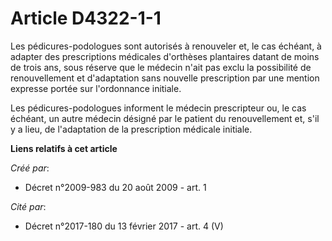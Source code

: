 # Article D4322-1-1

Les pédicures-podologues sont autorisés à renouveler et, le cas échéant, à adapter des prescriptions médicales d'orthèses
plantaires datant de moins de trois ans, sous réserve que le médecin n'ait pas exclu la possibilité de renouvellement et
d'adaptation sans nouvelle prescription par une mention expresse portée sur l'ordonnance initiale.

Les pédicures-podologues informent le médecin prescripteur ou, le cas échéant, un autre médecin désigné par le patient du
renouvellement et, s'il y a lieu, de l'adaptation de la prescription médicale initiale.

**Liens relatifs à cet article**

_Créé par_:

  - Décret n°2009-983 du 20 août 2009 - art. 1

_Cité par_:

  - Décret n°2017-180 du 13 février 2017 - art. 4 (V)
